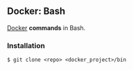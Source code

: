 ## Docker: Bash

[Docker](https://www.docker.com/) **commands** in Bash.

### Installation

    $ git clone <repo> <docker_project>/bin

